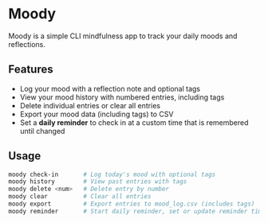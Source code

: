 # Moody

Moody is a simple CLI mindfulness app to track your daily moods and reflections.

## Features

- Log your mood with a reflection note and optional tags  
- View your mood history with numbered entries, including tags  
- Delete individual entries or clear all entries  
- Export your mood data (including tags) to CSV  
- Set a **daily reminder** to check in at a custom time that is remembered until changed  

## Usage

```bash
moody check-in       # Log today's mood with optional tags
moody history        # View past entries with tags
moody delete <num>   # Delete entry by number
moody clear          # Clear all entries
moody export         # Export entries to mood_log.csv (includes tags)
moody reminder       # Start daily reminder, set or update reminder time with tags prompt
